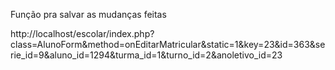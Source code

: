 Função pra salvar as mudanças feitas

http://localhost/escolar/index.php?class=AlunoForm&method=onEditarMatricular&static=1&key=23&id=363&serie_id=9&aluno_id=1294&turma_id=1&turno_id=2&anoletivo_id=23